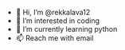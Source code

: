 - 👋 Hi, I’m @rekkalava12
- 👀 I’m interested in coding
- 🌱 I’m currently learning python
- 📫 Reach me with email

<!---
rekkalava12/rekkalava12 is a ✨ special ✨ repository because its `README.md` (this file) appears on your GitHub profile.
You can click the Preview link to take a look at your changes.
--->
